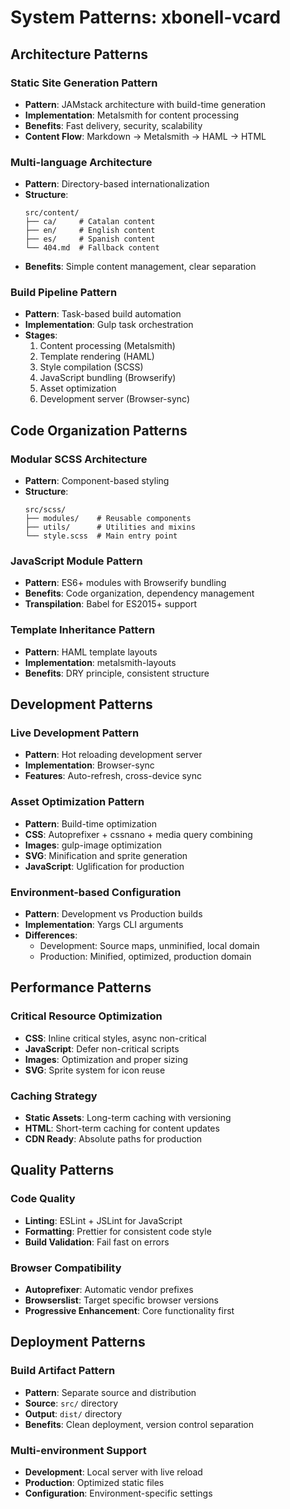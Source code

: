 # System Patterns: xbonell-vcard

## Architecture Patterns

### Static Site Generation Pattern
- **Pattern**: JAMstack architecture with build-time generation
- **Implementation**: Metalsmith for content processing
- **Benefits**: Fast delivery, security, scalability
- **Content Flow**: Markdown → Metalsmith → HAML → HTML

### Multi-language Architecture
- **Pattern**: Directory-based internationalization
- **Structure**: 
  ```
  src/content/
  ├── ca/     # Catalan content
  ├── en/     # English content
  ├── es/     # Spanish content
  └── 404.md  # Fallback content
  ```
- **Benefits**: Simple content management, clear separation

### Build Pipeline Pattern
- **Pattern**: Task-based build automation
- **Implementation**: Gulp task orchestration
- **Stages**:
  1. Content processing (Metalsmith)
  2. Template rendering (HAML)
  3. Style compilation (SCSS)
  4. JavaScript bundling (Browserify)
  5. Asset optimization
  6. Development server (Browser-sync)

## Code Organization Patterns

### Modular SCSS Architecture
- **Pattern**: Component-based styling
- **Structure**:
  ```
  src/scss/
  ├── modules/    # Reusable components
  ├── utils/      # Utilities and mixins
  └── style.scss  # Main entry point
  ```

### JavaScript Module Pattern
- **Pattern**: ES6+ modules with Browserify bundling
- **Benefits**: Code organization, dependency management
- **Transpilation**: Babel for ES2015+ support

### Template Inheritance Pattern
- **Pattern**: HAML template layouts
- **Implementation**: metalsmith-layouts
- **Benefits**: DRY principle, consistent structure

## Development Patterns

### Live Development Pattern
- **Pattern**: Hot reloading development server
- **Implementation**: Browser-sync
- **Features**: Auto-refresh, cross-device sync

### Asset Optimization Pattern
- **Pattern**: Build-time optimization
- **CSS**: Autoprefixer + cssnano + media query combining
- **Images**: gulp-image optimization
- **SVG**: Minification and sprite generation
- **JavaScript**: Uglification for production

### Environment-based Configuration
- **Pattern**: Development vs Production builds
- **Implementation**: Yargs CLI arguments
- **Differences**: 
  - Development: Source maps, unminified, local domain
  - Production: Minified, optimized, production domain

## Performance Patterns

### Critical Resource Optimization
- **CSS**: Inline critical styles, async non-critical
- **JavaScript**: Defer non-critical scripts
- **Images**: Optimization and proper sizing
- **SVG**: Sprite system for icon reuse

### Caching Strategy
- **Static Assets**: Long-term caching with versioning
- **HTML**: Short-term caching for content updates
- **CDN Ready**: Absolute paths for production

## Quality Patterns

### Code Quality
- **Linting**: ESLint + JSLint for JavaScript
- **Formatting**: Prettier for consistent code style
- **Build Validation**: Fail fast on errors

### Browser Compatibility
- **Autoprefixer**: Automatic vendor prefixes
- **Browserslist**: Target specific browser versions
- **Progressive Enhancement**: Core functionality first

## Deployment Patterns

### Build Artifact Pattern
- **Pattern**: Separate source and distribution
- **Source**: `src/` directory
- **Output**: `dist/` directory
- **Benefits**: Clean deployment, version control separation

### Multi-environment Support
- **Development**: Local server with live reload
- **Production**: Optimized static files
- **Configuration**: Environment-specific settings
